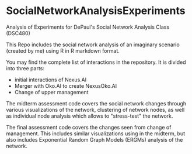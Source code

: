 # SocialNetworkAnalysisExperiments
Analysis of Experiments for DePaul's Social Network Analysis Class (DSC480)

This Repo includes the social network analysis of an imaginary scenario (created by me) using R in R markdown format. 

You may find the complete list of interactions in the repository. It is divided into three parts:
- initial interactions of Nexus.AI
- Merger with Oko.AI to create NexusOko.AI
- Change of upper management

The midterm assessment code covers the social network changes through various visualizations of the network, clustering of network nodes, as well as individual node analysis which allows to "stress-test" the network.

The final assessment code covers the changes seen from change of management. This includes similar visualizations using in the midterm, but also includes Exponential Random Graph Models (ERGMs) analysis of the network.

